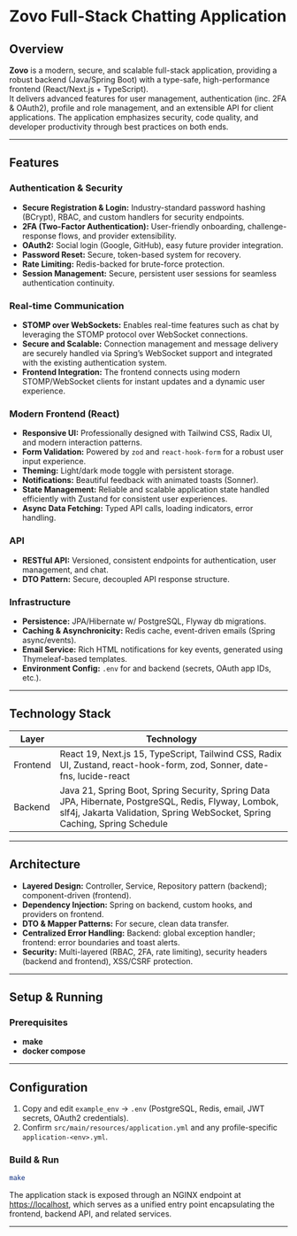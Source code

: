 # Zovo Full-Stack Chatting Application

## Overview

**Zovo** is a modern, secure, and scalable full-stack application, providing a robust backend (Java/Spring Boot) with a type-safe, high-performance frontend (React/Next.js + TypeScript).  
It delivers advanced features for user management, authentication (inc. 2FA & OAuth2), profile and role management, and an extensible API for client applications. The application emphasizes security, code quality, and developer productivity through best practices on both ends.

---

## Features

### Authentication & Security

- **Secure Registration & Login:** Industry-standard password hashing (BCrypt), RBAC, and custom handlers for security endpoints.
- **2FA (Two-Factor Authentication):** User-friendly onboarding, challenge-response flows, and provider extensibility.
- **OAuth2:** Social login (Google, GitHub), easy future provider integration.
- **Password Reset:** Secure, token-based system for recovery.
- **Rate Limiting:** Redis-backed for brute-force protection.
- **Session Management:** Secure, persistent user sessions for seamless authentication continuity.

### Real-time Communication

- **STOMP over WebSockets:** Enables real-time features such as chat by leveraging the STOMP protocol over WebSocket connections.
- **Secure and Scalable:** Connection management and message delivery are securely handled via Spring’s WebSocket support and integrated with the existing authentication system.
- **Frontend Integration:** The frontend connects using modern STOMP/WebSocket clients for instant updates and a dynamic user experience.

### Modern Frontend (React)

- **Responsive UI:** Professionally designed with Tailwind CSS, Radix UI, and modern interaction patterns.
- **Form Validation:** Powered by `zod` and `react-hook-form` for a robust user input experience.
- **Theming:** Light/dark mode toggle with persistent storage.
- **Notifications:** Beautiful feedback with animated toasts (Sonner).
- **State Management:** Reliable and scalable application state handled efficiently with Zustand for consistent user experiences.
- **Async Data Fetching:** Typed API calls, loading indicators, error handling.

### API

- **RESTful API:** Versioned, consistent endpoints for authentication, user management, and chat.
- **DTO Pattern:** Secure, decoupled API response structure.

### Infrastructure

- **Persistence:** JPA/Hibernate w/ PostgreSQL, Flyway db migrations.
- **Caching & Asynchronicity:** Redis cache, event-driven emails (Spring async/events).
- **Email Service:** Rich HTML notifications for key events, generated using Thymeleaf-based templates.
- **Environment Config:** `.env` for and backend (secrets, OAuth app IDs, etc.).

---

## Technology Stack

| Layer    | Technology                                                                                                                                                                         |
|----------|------------------------------------------------------------------------------------------------------------------------------------------------------------------------------------|
| Frontend | React 19, Next.js 15, TypeScript, Tailwind CSS, Radix UI, Zustand, react-hook-form, zod, Sonner, date-fns, lucide-react                                                            |
| Backend  | Java 21, Spring Boot, Spring Security, Spring Data JPA, Hibernate, PostgreSQL, Redis, Flyway, Lombok, slf4j, Jakarta Validation, Spring WebSocket, Spring Caching, Spring Schedule |
---

## Architecture

- **Layered Design:** Controller, Service, Repository pattern (backend); component-driven (frontend).
- **Dependency Injection:** Spring on backend, custom hooks, and providers on frontend.
- **DTO & Mapper Patterns:** For secure, clean data transfer.
- **Centralized Error Handling:** Backend: global exception handler; frontend: error boundaries and toast alerts.
- **Security:** Multi-layered (RBAC, 2FA, rate limiting), security headers (backend and frontend), XSS/CSRF protection.

---

## Setup & Running

### Prerequisites

- **make**
- **docker compose**

---
## Configuration

1. Copy and edit `example_env` → `.env` (PostgreSQL, Redis, email, JWT secrets, OAuth2 credentials).
2. Confirm `src/main/resources/application.yml` and any profile-specific `application-<env>.yml`.

### Build & Run

```bash
make
```

The application stack is exposed through an NGINX endpoint at [https://localhost](https://localhost), which serves as a unified entry point encapsulating the frontend, backend API, and related services.

---